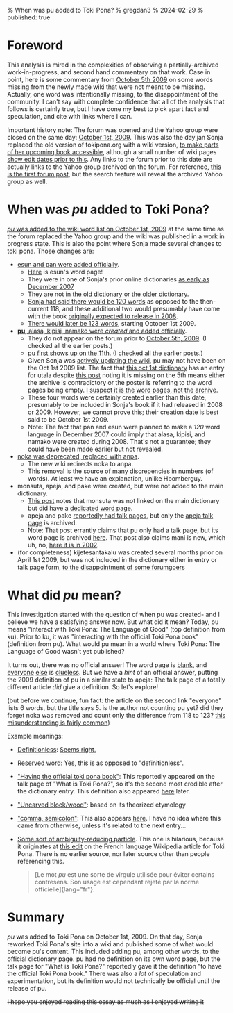 % When was pu added to Toki Pona?
% gregdan3
% 2024-02-29
% published: true

# Foreword

This analysis is mired in the complexities of observing a partially-archived work-in-progress, and second hand commentary on that work. Case in point, here is some commentary from [October 5th 2009](http://forums.tokipona.org/viewtopic.php?t=1140) on some words missing from the newly made wiki that were not meant to be missing. Actually, one word was intentionally missing, to the disappointment of the community.
I can't say with complete confidence that all of the analysis that follows is certainly true, but I have done my best to pick apart fact and speculation, and cite with links where I can.

Important history note: The forum was opened and the Yahoo group were closed on the same day: [October 1st, 2009](http://forums.tokipona.org/viewtopic.php?t=1133). This was also the day jan Sonja replaced the old version of tokipona.org with a wiki version, [to make parts of her upcoming book accessible](http://forums.tokipona.org/viewtopic.php?p=5312#p5312), although a small number of wiki pages [show edit dates prior to this](https://archive.is/qB7ad). Any links to the forum prior to this date are actually links to the Yahoo group archived on the forum. For reference, [this is the first forum post](http://forums.tokipona.org/viewtopic.php?t=1131), but the search feature will reveal the archived Yahoo group as well.

# When was _pu_ added to Toki Pona?

[_pu_ was added to the wiki word list on October 1st, 2009](https://archive.is/uYIIp) at the same time as the forum replaced the Yahoo group and the wiki was published in a work in progress state. This is also the point where Sonja made several changes to toki pona. Those changes are:

- [esun and pan were added officially](http://forums.tokipona.org/viewtopic.php?p=5332&sid=54fd24b88637d73a26e2806208691d50#p5332).
  - [Here](https://archive.is/QG9Fs) is esun's word page!
  - They were in one of Sonja's prior online dictionaries [as early as December 2007](http://forums.tokipona.org/viewtopic.php?p=4316#p4316)
  - They are not in [the old dictionary](https://archive.is/BWRfO) or [the older dictionary](https://archive.is/y2tYD).
  - [Sonja had said there would be 120 words](http://forums.tokipona.org/viewtopic.php?p=4314#p4314) as opposed to the then-current 118, and these additional two would presumably have come with the book [originally expected to release in 2008](https://forum.unilang.org/viewtopic.php?f=85&t=8360&start=40#p512932).
  - [There would later be 123 words](http://forums.tokipona.org/viewtopic.php?p=5350&hilit=123#p5350), starting October 1st 2009.
- [**pu**, alasa, kipisi, namako were _created_ and added officially](https://archive.is/uYIIp).
  - They do not appear on the forum prior to [October 5th, 2009](http://forums.tokipona.org/viewtopic.php?t=1141). (I checked all the earlier posts.)
  - [pu first shows up on the 11th](http://forums.tokipona.org/viewtopic.php?p=5370#p5370). (I checked all the earlier posts.)
  - Given Sonja was [actively updating the wiki](http://forums.tokipona.org/viewtopic.php?p=5353&hilit=fix0r#p5353), pu may not have been on the Oct 1st 2009 list. The fact that [this oct 1st dictionary](https://archive.is/uYIIp) has an entry for utala despite [this post](http://forums.tokipona.org/viewtopic.php?p=5332#p5332) noting it is missing on the 5th means either the archive is contradictory or the poster is referring to the word pages being empty. [I suspect it is the word pages, not the archive](https://archive.is/qTBJc).
  - These four words were certainly created earlier than this date, presumably to be included in Sonja's book if it had released in 2008 or 2009. However, we cannot prove this; their creation date is best said to be October 1st 2009.
  - Note: The fact that pan and esun were planned to make a _120_ word language in December 2007 could imply that alasa, kipisi, and namako were created during 2008. That's not a guarantee; they could have been made earlier but not revealed.
- [noka was deprecated, replaced with anpa](http://forums.tokipona.org/viewtopic.php?p=9298#p9298).
  - The new wiki redirects noka to anpa.
  - This removal is the source of many discrepencies in numbers (of words). At least we have an explanation, unlike Hbomberguy.
- monsuta, apeja, and pake were created, but were not added to the main dictionary.
  - [This post](http://forums.tokipona.org/viewtopic.php?p=9298#p9298) notes that monsuta was not linked on the main dictionary but did have a [dedicated word page](https://archive.is/NQQ4a).
  - apeja and pake [reportedly had talk pages](http://forums.tokipona.org/viewtopic.php?p=6010#p6010), but only the [apeja talk page](https://archive.is/VO3ml) is archived.
  - Note: That post errantly claims that pu only had a talk page, but its word page is archived [here](https://archive.is/MDGsm). That post also claims mani is new, which uh, no, [here it is in 2002](http://forums.tokipona.org/viewtopic.php?p=80#p80).
- (for completeness) kijetesantakalu was created several months prior on April 1st 2009, but was not included in the dictionary either in entry or talk page form, [to the disappointment of some forumgoers](http://forums.tokipona.org/viewtopic.php?p=5372#p5372)

# What did _pu_ mean?

This investigation started with the question of when pu was created- and I believe we have a satisfying answer now. But what did it mean? Today, pu means "interact with Toki Pona: The Language of Good" (top definition from ku). Prior to ku, it was "interacting with the official Toki Pona book" (definition from pu). What would pu mean in a world where Toki Pona: The Language of Good wasn't yet published?

It turns out, there was no official answer! The word page is [blank](https://archive.is/MDGsm), and [everyone](https://archive.is/THYMc) [else](http://forums.tokipona.org/viewtopic.php?p=6552#p6552) is [clueless](http://forums.tokipona.org/viewtopic.php?p=6366#p6366). But we have a _hint_ of an official answer, putting the 2009 definition of pu in a similar state to apeja: The talk page of a totally different article _did_ give a definition. So let's explore!

(but before we continue, fun fact: the article on the second link "everyone" lists 6 words, but the title says 5. is the author not counting pu yet? did they forget noka was removed and count only the difference from 118 to 123? [this misunderstanding is fairly common](http://forums.tokipona.org/viewtopic.php?t=1184))

Example meanings:

- [Definitionless](http://forums.tokipona.org/viewtopic.php?p=6552#p6552): [Seems right.](https://archive.is/MDGsm)
- [Reserved word](http://forums.tokipona.org/viewtopic.php?p=6367#p6367): Yes, this is as opposed to "definitionless".
- ["Having the official toki pona book"](http://forums.tokipona.org/viewtopic.php?p=6244#p6244): This reportedly appeared on the talk page of "What is Toki Pona?", so it's the second most credible after the dictionary entry. This definition also appeared [here](http://forums.tokipona.org/viewtopic.php?p=6661#p6661) later.
- ["Uncarved block/wood"](http://forums.tokipona.org/viewtopic.php?p=11307#p11307): based on its theorized etymology
- ["comma, semicolon"](https://forum.unilang.org/viewtopic.php?f=85&t=8360&start=40#p585041): This also appears [here](http://forums.tokipona.org/viewtopic.php?p=6482#p6482). I have no idea where this came from otherwise, unless it's related to the next entry...
- [Some sort of ambiguity-reducing particle](http://forums.tokipona.org/viewtopic.php?p=6661#p6661). This one is hilarious, because it originates at [this edit](https://fr.wikipedia.org/w/index.php?title=Toki_pona&oldid=4919649) on the French language Wikipedia article for Toki Pona. There is no earlier source, nor later source other than people referencing this.

  > [Le mot _pu_ est une sorte de virgule utilisée pour éviter certains contresens. Son usage est cependant rejeté par la norme officielle]{lang="fr"}.

# Summary

_pu_ was added to Toki Pona on October 1st, 2009. On that day, Sonja reworked Toki Pona's site into a wiki and published some of what would become pu's content. This included adding pu, among other words, to the official dictionary page. pu had no definition on its own word page, but the talk page for "What is Toki Pona?" reportedly gave it the definition "to have the official Toki Pona book." There was also a _lot_ of speculation and experimentation, but its definition would not technically be official until the release of pu.

~~I hope you enjoyed reading this essay as much as I enjoyed writing it~~
